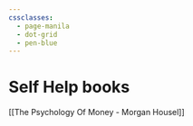 ```yaml
---
cssclasses:
  - page-manila
  - dot-grid
  - pen-blue
---
```

# Self Help books
[[The Psychology Of Money - Morgan Housel]]

